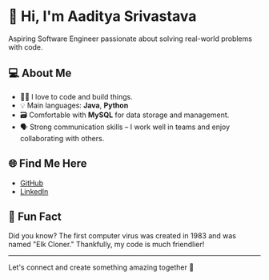# 👋 Hi, I'm Aaditya Srivastava

Aspiring Software Engineer passionate about solving real-world problems with code.

## 💻 About Me
- 🧑‍💻 I love to code and build things.
- 💡 Main languages: **Java**, **Python**
- 🗃️ Comfortable with **MySQL** for data storage and management.
- 🗣️ Strong communication skills – I work well in teams and enjoy collaborating with others.

## 🌐 Find Me Here
- [GitHub](https://github.com/frozenxnx)
- [LinkedIn](https://www.linkedin.com/in/aaditya-srivastava-b4069b250)

## 🎉 Fun Fact
Did you know? The first computer virus was created in 1983 and was named "Elk Cloner." Thankfully, my code is much friendlier!

---

Let's connect and create something amazing together 🚀
